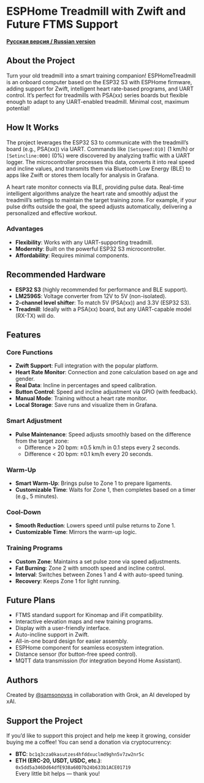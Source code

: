 # ESPHome Treadmill with Zwift and Future FTMS Support

**[Русская версия / Russian version](README.ru.md)**

## About the Project
Turn your old treadmill into a smart training companion! ESPHomeTreadmill is an onboard computer based on the ESP32 S3 with ESPHome firmware, adding support for Zwift, intelligent heart rate-based programs, and UART control. It’s perfect for treadmills with PSA(xx) series boards but flexible enough to adapt to any UART-enabled treadmill. Minimal cost, maximum potential!

## How It Works
The project leverages the ESP32 S3 to communicate with the treadmill’s board (e.g., PSA(xx)) via UART. Commands like `[Setspeed:010]` (1 km/h) or `[Setincline:000]` (0%) were discovered by analyzing traffic with a UART logger. The microcontroller processes this data, converts it into real speed and incline values, and transmits them via Bluetooth Low Energy (BLE) to apps like Zwift or stores them locally for analysis in Grafana.

A heart rate monitor connects via BLE, providing pulse data. Real-time intelligent algorithms analyze the heart rate and smoothly adjust the treadmill’s settings to maintain the target training zone. For example, if your pulse drifts outside the goal, the speed adjusts automatically, delivering a personalized and effective workout.

### Advantages
- **Flexibility**: Works with any UART-supporting treadmill.
- **Modernity**: Built on the powerful ESP32 S3 microcontroller.
- **Affordability**: Requires minimal components.

## Recommended Hardware
- **ESP32 S3** (highly recommended for performance and BLE support).
- **LM2596S**: Voltage converter from 12V to 5V (non-isolated).
- **2-channel level shifter**: To match 5V (PSA(xx)) and 3.3V (ESP32 S3).
- **Treadmill**: Ideally with a PSA(xx) board, but any UART-capable model (RX-TX) will do.

## Features
### Core Functions
- **Zwift Support**: Full integration with the popular platform.
- **Heart Rate Monitor**: Connection and zone calculation based on age and gender.
- **Real Data**: Incline in percentages and speed calibration.
- **Button Control**: Speed and incline adjustment via GPIO (with feedback).
- **Manual Mode**: Training without a heart rate monitor.
- **Local Storage**: Save runs and visualize them in Grafana.

### Smart Adjustment
- **Pulse Maintenance**: Speed adjusts smoothly based on the difference from the target zone:
  - Difference > 20 bpm: ±0.5 km/h in 0.1 steps every 2 seconds.
  - Difference < 20 bpm: ±0.1 km/h every 20 seconds.

### Warm-Up
- **Smart Warm-Up**: Brings pulse to Zone 1 to prepare ligaments.
- **Customizable Time**: Waits for Zone 1, then completes based on a timer (e.g., 5 minutes).

### Cool-Down
- **Smooth Reduction**: Lowers speed until pulse returns to Zone 1.
- **Customizable Time**: Mirrors the warm-up logic.

### Training Programs
- **Custom Zone**: Maintains a set pulse zone via speed adjustments.
- **Fat Burning**: Zone 2 with smooth speed and incline control.
- **Interval**: Switches between Zones 1 and 4 with auto-speed tuning.
- **Recovery**: Keeps Zone 1 for light running.

## Future Plans
- FTMS standard support for Kinomap and iFit compatibility.
- Interactive elevation maps and new training programs.
- Display with a user-friendly interface.
- Auto-incline support in Zwift.
- All-in-one board design for easier assembly.
- ESPHome component for seamless ecosystem integration.
- Distance sensor (for button-free speed control).
- MQTT data transmission (for integration beyond Home Assistant).

## Authors
Created by [@samsonovss](https://t.me/samsonovss) in collaboration with Grok, an AI developed by xAI.

## Support the Project
If you’d like to support this project and help me keep it growing, consider buying me a coffee! You can send a donation via cryptocurrency:
- **BTC**: `bc1q3cza0kasutzes4hfddxuclmd9ghn5v7zw2nr5c`  
- **ETH (ERC-20, USDT, USDC, etc.)**: `0x5dd5a346Dd64dfE938a60D7b24b633b1ACE01719`  
Every little bit helps — thank you! 


